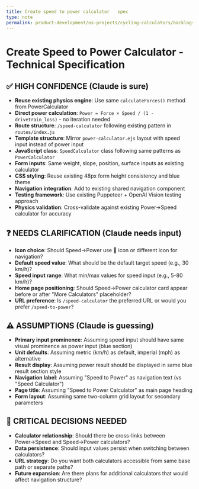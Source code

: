 ```yaml
---
title: Create speed to power calculator   spec
type: note
permalink: product-development/os-projects/cycling-calculators/backlogs-completed/backlog-specs/Create Speed to Power Calculator - Spec
---
```


# Create Speed to Power Calculator - Technical Specification

## ✅ HIGH CONFIDENCE (Claude is sure)
- **Reuse existing physics engine**: Use same `calculateForces()` method from PowerCalculator
- **Direct power calculation**: `Power = Force × Speed / (1 - drivetrain_loss)` - no iteration needed
- **Route structure**: `/speed-calculator` following existing pattern in `routes/index.js`
- **Template structure**: Mirror `power-calculator.ejs` layout with speed input instead of power input
- **JavaScript class**: `SpeedCalculator` class following same patterns as `PowerCalculator`
- **Form inputs**: Same weight, slope, position, surface inputs as existing calculator
- **CSS styling**: Reuse existing 48px form height consistency and blue theme
- **Navigation integration**: Add to existing shared navigation component
- **Testing framework**: Use existing Puppeteer + OpenAI Vision testing approach
- **Physics validation**: Cross-validate against existing Power→Speed calculator for accuracy

## ❓ NEEDS CLARIFICATION (Claude needs input)  
- **Icon choice**: Should Speed→Power use 🚀 icon or different icon for navigation?
- **Default speed value**: What should be the default target speed (e.g., 30 km/h)?
- **Speed input range**: What min/max values for speed input (e.g., 5-80 km/h)?
- **Home page positioning**: Should Speed→Power calculator card appear before or after "More Calculators" placeholder?
- **URL preference**: Is `/speed-calculator` the preferred URL or would you prefer `/speed-to-power`?

## ⚠️ ASSUMPTIONS (Claude is guessing)
- **Primary input prominence**: Assuming speed input should have same visual prominence as power input (blue section)
- **Unit defaults**: Assuming metric (km/h) as default, imperial (mph) as alternative
- **Result display**: Assuming power result should be displayed in same blue result section style
- **Navigation label**: Assuming "Speed to Power" as navigation text (vs "Speed Calculator")
- **Page title**: Assuming "Speed to Power Calculator" as main page heading
- **Form layout**: Assuming same two-column grid layout for secondary parameters

## 🎯 CRITICAL DECISIONS NEEDED
- **Calculator relationship**: Should there be cross-links between Power→Speed and Speed→Power calculators?
- **Data persistence**: Should input values persist when switching between calculators?
- **URL strategy**: Do you want both calculators accessible from same base path or separate paths?
- **Future expansion**: Are there plans for additional calculators that would affect navigation structure?